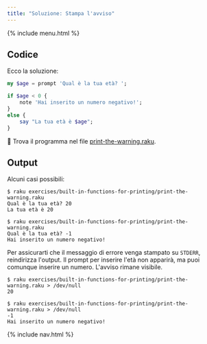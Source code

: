```yaml
---
title: "Soluzione: Stampa l'avviso"
---
```


{% include menu.html %}

## Codice

Ecco la soluzione:

```raku
my $age = prompt 'Qual è la tua età? ';

if $age < 0 {
    note 'Hai inserito un numero negativo!';
}
else {
    say "La tua età è $age";
}
```

🦋 Trova il programma nel file [print-the-warning.raku](https://github.com/ash/raku-course/blob/master/exercises/built-in-functions-for-printing/print-the-warning.raku).

## Output

Alcuni casi possibili:

```console
$ raku exercises/built-in-functions-for-printing/print-the-warning.raku 
Qual è la tua età? 20
La tua età è 20

$ raku exercises/built-in-functions-for-printing/print-the-warning.raku 
Qual è la tua età? -1
Hai inserito un numero negativo!
```

Per assicurarti che il messaggio di errore venga stampato su `STDERR`, reindirizza l'output. Il prompt per inserire l'età non apparirà, ma puoi comunque inserire un numero. L'avviso rimane visibile.

```console
$ raku exercises/built-in-functions-for-printing/print-the-warning.raku > /dev/null
20

$ raku exercises/built-in-functions-for-printing/print-the-warning.raku > /dev/null 
-1
Hai inserito un numero negativo!
```

{% include nav.html %}